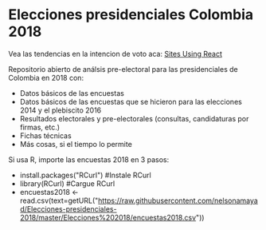 # Elecciones presidenciales Colombia 2018 #

Vea las tendencias en la intencion de voto aca: [Sites Using React](https://nelsonamayad.shinyapps.io/col2018_tend/)

Repositorio abierto de análsis pre-electoral para las presidenciales de Colombia en 2018 con:

- Datos básicos de las encuestas
- Datos básicos de las encuestas que se hicieron para las elecciones 2014 y el plebiscito 2016
- Resultados electorales y pre-electorales (consultas, candidaturas por firmas, etc.)
- Fichas técnicas
- Más cosas, si el tiempo lo permite

Si usa R, importe las encuestas 2018 en 3 pasos:

- install.packages("RCurl")   #Instale RCurl
- library(RCurl)              #Cargue RCurl
- encuestas2018 <- read.csv(text=getURL("https://raw.githubusercontent.com/nelsonamayad/Elecciones-presidenciales-2018/master/Elecciones%202018/encuestas2018.csv"))
